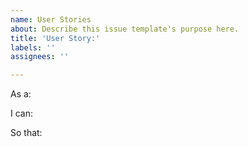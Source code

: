 ```yaml
---
name: User Stories
about: Describe this issue template's purpose here.
title: 'User Story:'
labels: ''
assignees: ''

---
```


As a: 


I can:


So that:
